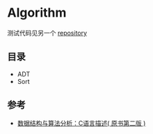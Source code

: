 # Algorithm

测试代码见另一个 [repository](https://github.com/kaiyuanX/Algorithm-in-C)

## 目录

- ADT
- Sort

## 参考

- [数据结构与算法分析：C语言描述( 原书第二版 )](https://book.douban.com/subject/1139426/)
